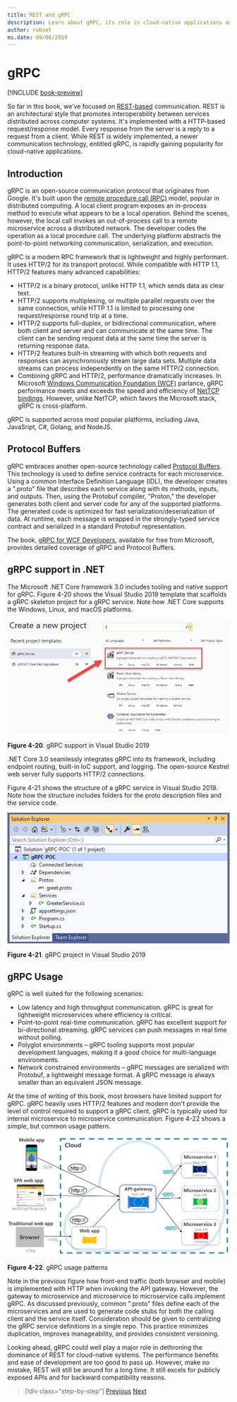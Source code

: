 ```yaml
---
title: REST and gRPC
description: Learn about gRPC, its role in cloud-native applications and how it differs from HTTP REST
author: robvet
ms.date: 09/08/2019
---
```


# gRPC

[!INCLUDE [book-preview](../../../includes/book-preview.md)]

So far in this book, we’ve focused on [REST-based](https://docs.microsoft.com/azure/architecture/best-practices/api-design) communication. REST is an architectural style that promotes interoperability between services distributed across computer systems. It's implemented with a HTTP-based request/response model. Every response from the server is a reply to a request from a client. While REST is widely implemented, a newer communication technology, entitled gRPC, is rapidly gaining popularity for cloud-native applications.

## Introduction

gRPC is an open-source communication protocol that originates from Google. It's built upon the [remote procedure call (RPC)](https://en.wikipedia.org/wiki/Remote_procedure_call) model, popular in distributed computing. A local client program exposes an in-process method to execute what appears to be a local operation. Behind the scenes, however, the local call invokes an out-of-process call to a remote microservice across a distributed network. The developer codes the operation as a local procedure call. The underlying platform abstracts the point-to-point networking communication, serialization, and execution.

gRPC is a modern RPC framework that is lightweight and highly performant. It uses HTTP/2 for its transport protocol. While compatible with HTTP 1.1, HTTP/2 features many advanced capabilities:

- HTTP/2 is a binary protocol, unlike HTTP 1.1, which sends data as clear text.
- HTTP/2 supports multiplexing, or multiple parallel requests over the same connection, while HTTP 1.1 is limited to processing one request/response round trip at a time.
- HTTP/2 supports full-duplex, or bidirectional communication, where both client and server and can communicate at the same time. The client can be sending request data at the same time the server is returning response data.
- HTTP/2 features built-in streaming with which both requests and responses can asynchronously stream large data sets. Multiple data streams can process independently on the same HTTP/2 connection.
- Combining gRPC and HTTP/2, performance dramatically increases. In Microsoft [Windows Communication Foundation (WCF)](https://docs.microsoft.com/dotnet/framework/wcf/whats-wcf) parlance, gRPC performance meets and exceeds the speed and efficiency of [NetTCP bindings](https://docs.microsoft.com/dotnet/api/system.servicemodel.nettcpbinding?view=netframework-4.8). However, unlike NetTCP, which favors the Microsoft stack, gRPC is cross-platform.

gRPC is supported across most popular platforms, including Java, JavaSript, C#, Golang, and NodeJS.

## Protocol Buffers

gRPC embraces another open-source technology called [Protocol Buffers](https://developers.google.com/protocol-buffers/docs/overview). This technology is used to define service contracts for each microservice. Using a common Interface Definition Language (IDL), the developer creates a ".proto" file that describes each service along with its methods, inputs, and outputs. Then, using the Protobuf compiler, "Proton," the developer generates both client and server code for any of the supported platforms. The generated code is optimized for fast serialization/deserialization of data. At runtime, each message is wrapped in the strongly-typed service contract and serialized in a standard Protobuf representation.

The book, [gRPC for WCF Developers](https://docs.microsoft.com/en-us/dotnet/architecture/grpc-for-wcf-developers/), available for free from Microsoft, provides detailed coverage of gRPC and Protocol Buffers. 

## gRPC support in .NET

The Microsoft .NET Core framework 3.0 includes tooling and native support for gRPC. Figure 4-20 shows the Visual Studio 2019 template that scaffolds a gRPC skeleton project for a gRPC service. Note how .NET Core supports the Windows, Linux, and macOS platforms.

![gRPC Support in Visual Studio 2019](./media/visual-studio-2019-grpc-template.png)

**Figure 4-20**. gRPC support in Visual Studio 2019

.NET Core 3.0 seamlessly integrates gRPC into its framework, including endpoint routing, built-in IoC support, and logging. The open-source Kestrel web server fully supports HTTP/2 connections.  

Figure 4-21 shows the structure of a gRPC service in Visual Studio 2019. Note how the structure includes folders for the proto description files and the service code.

![gRPC project in Visual Studio 2019](./media/grpc-project.png  )

**Figure 4-21**. gRPC project in Visual Studio 2019

## gRPC Usage

gRPC is well suited for the following scenarios:

- Low latency and high throughput communication. gRPC is great for lightweight microservices where efficiency is critical.
- Point-to-point real-time communication. gRPC has excellent support for bi-directional streaming. gRPC services can push messages in real time without polling.
- Polyglot environments – gRPC tooling supports most popular development languages, making it a good choice for multi-language environments.
- Network constrained environments – gRPC messages are serialized with Protobuf, a lightweight message format. A gRPC message is always smaller than an equivalent JSON message.

At the time of writing of this book, most browsers have limited support for gRPC. gRPC heavily uses HTTP/2 features and modern don't provide the level of control required to support a gRPC client. gRPC is typically used for internal microservice to microservice communication. Figure 4-22 shows a simple, but common usage pattern.

![gRPC Usage Patterns](./media/grpc-usage.png)

**Figure 4-22**. gRPC usage patterns

Note in the previous figure how front-end traffic (both browser and mobile) is implemented with HTTP when invoking the API gateway. However, the gateway to microservice and microservice to microservice calls implement gRPC. As discussed previously, common ".proto" files define each of the microservices and are used to generate code stubs for both the calling client and the service itself. Consideration should be given to centralizing the gRPC service definitions in a single repo. This practice minimizes duplication, improves manageability, and provides consistent versioning.  

Looking ahead, gRPC could well play a major role in dethroning the dominance of REST for cloud-native systems. The performance benefits and ease of development are too good to pass up. However, make no mistake, REST will still be around for a long time. It still excels for publicly exposed APIs and for backward compatibility reasons.

>[!div class="step-by-step"] 
>[Previous](service-to-service-communication.md)
>[Next](service-mesh-communication-infrastructure.md)
